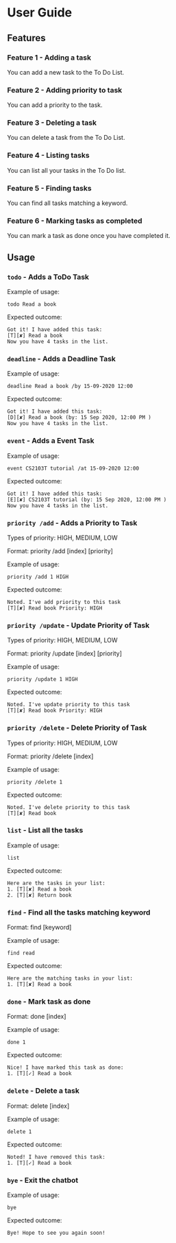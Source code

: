 # User Guide

## Features 

### Feature 1 - Adding a task
You can add a new task to the To Do List.

### Feature 2 - Adding priority to task
You can add a priority to the task. 

### Feature 3 - Deleting a task
You can delete a task from the To Do List.

### Feature 4 - Listing tasks
You can list all your tasks in the To Do list. 

### Feature 5 - Finding tasks
You can find all tasks matching a keyword.

### Feature 6 - Marking tasks as completed
You can mark a task as done once you have completed it. 


## Usage

### `todo` - Adds a ToDo Task

Example of usage: 

`todo Read a book`

Expected outcome:

```
Got it! I have added this task: 
[T][✘] Read a book
Now you have 4 tasks in the list.
```

### `deadline` - Adds a Deadline Task

Example of usage: 

`deadline Read a book /by 15-09-2020 12:00`

Expected outcome:

```
Got it! I have added this task: 
[D][✘] Read a book (by: 15 Sep 2020, 12:00 PM )
Now you have 4 tasks in the list.
```
### `event` - Adds a Event Task

Example of usage: 

`event CS2103T tutorial /at 15-09-2020 12:00`

Expected outcome:

```
Got it! I have added this task: 
[E][✘] CS2103T tutorial (by: 15 Sep 2020, 12:00 PM )
Now you have 4 tasks in the list.
```

### `priority /add` - Adds a Priority to Task

Types of priority: HIGH, MEDIUM, LOW

Format: priority /add [index] [priority]

Example of usage: 

`priority /add 1 HIGH`

Expected outcome:

```
Noted. I've add priority to this task
[T][✘] Read book Priority: HIGH
```

### `priority /update` - Update Priority of Task

Types of priority: HIGH, MEDIUM, LOW

Format: priority /update [index] [priority]

Example of usage: 

`priority /update 1 HIGH`

Expected outcome:

```
Noted. I've update priority to this task
[T][✘] Read book Priority: HIGH
```

### `priority /delete` - Delete Priority of Task

Types of priority: HIGH, MEDIUM, LOW

Format: priority /delete [index]

Example of usage: 

`priority /delete 1`

Expected outcome:

```
Noted. I've delete priority to this task
[T][✘] Read book
```

### `list` - List all the tasks

Example of usage: 

`list`

Expected outcome:

```
Here are the tasks in your list: 
1. [T][✘] Read a book
2. [T][✘] Return book
```

### `find` - Find all the tasks matching keyword
Format: find [keyword]

Example of usage: 

`find read`

Expected outcome:

```
Here are the matching tasks in your list: 
1. [T][✘] Read a book
```

### `done` - Mark task as done 

Format: done [index]

Example of usage: 

`done 1`

Expected outcome:

```
Nice! I have marked this task as done:
1. [T][✓] Read a book
```

### `delete` - Delete a task

Format: delete [index]

Example of usage: 

`delete 1`

Expected outcome:

```
Noted! I have removed this task:
1. [T][✓] Read a book
```

### `bye` - Exit the chatbot

Example of usage: 

`bye`

Expected outcome:

```
Bye! Hope to see you again soon!
```